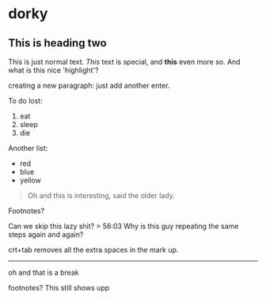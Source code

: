 # dorky

## This is heading two

This is just normal text. *This* text is special, and **this** even more so. 
And what is this nice 'highlight'?

creating a new paragraph: just add another enter. 

To do lost:
1. eat
2. sleep
3. die

Another list:
- red
- blue
- yellow

> Oh and this is interesting, said the older lady.

Footnotes?

Can we skip this lazy shit? > 56:03
Why is this guy repeating the same steps again and again?

crt+tab removes all the extra spaces in the mark up. 

---
oh and that is a break

footnotes? This still shows upp
